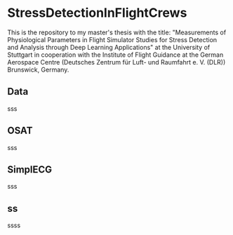 # StressDetectionInFlightCrews
This is the repository to my master's thesis with the title: "Measurements of Physiological Parameters in Flight Simulator Studies for Stress Detection and Analysis through Deep Learning Applications" at the University of Stuttgart in cooperation with the Institute of Flight Guidance at the German Aerospace Centre (Deutsches Zentrum für Luft- und Raumfahrt e. V. (DLR)) Brunswick, Germany.

## Data
sss
## OSAT
sss
## SimplECG
sss
## ss

ssss